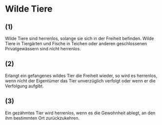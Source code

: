 # Wilde Tiere



## (1)

 Wilde Tiere sind herrenlos, solange sie sich in der Freiheit befinden. Wilde Tiere in Tiergärten und Fische in Teichen oder anderen geschlossenen Privatgewässern sind nicht herrenlos.

## (2)

 Erlangt ein gefangenes wildes Tier die Freiheit wieder, so wird es herrenlos, wenn nicht der Eigentümer das Tier unverzüglich verfolgt oder wenn er die Verfolgung aufgibt.

## (3)

 Ein gezähmtes Tier wird herrenlos, wenn es die Gewohnheit ablegt, an den ihm bestimmten Ort zurückzukehren. 

